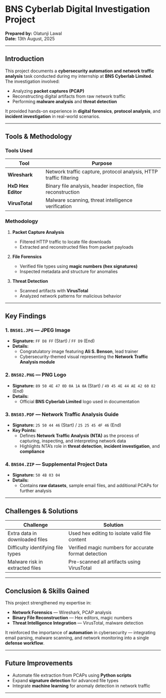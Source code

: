 # BNS Cyberlab Digital Investigation Project

**Prepared by:** Olatunji Lawal  
**Date:** 13th August, 2025  

---

## Introduction  
This project documents a **cybersecurity automation and network traffic analysis** task conducted during my internship at **BNS Cyberlab Limited**.  
The investigation involved:  
- Analyzing **packet captures (PCAP)**  
- Reconstructing digital artifacts from raw network traffic  
- Performing **malware analysis** and **threat detection**  

It provided hands-on experience in **digital forensics**, **protocol analysis**, and **incident investigation** in real-world scenarios.

---

## Tools & Methodology  

### Tools Used
| Tool           | Purpose |
|----------------|---------|
| **Wireshark**  | Network traffic capture, protocol analysis, HTTP traffic filtering |
| **HxD Hex Editor** | Binary file analysis, header inspection, file reconstruction |
| **VirusTotal** | Malware scanning, threat intelligence verification |

### Methodology  
1. **Packet Capture Analysis**  
   - Filtered HTTP traffic to locate file downloads  
   - Extracted and reconstructed files from packet payloads  

2. **File Forensics**  
   - Verified file types using **magic numbers (hex signatures)**  
   - Inspected metadata and structure for anomalies  

3. **Threat Detection**  
   - Scanned artifacts with **VirusTotal**  
   - Analyzed network patterns for malicious behavior  

---

## Key Findings  

### 1. `BNS01.JPG` — JPEG Image
- **Signature:** `FF D8 FF` (Start) / `FF D9` (End)  
- **Details:**  
  - Congratulatory image featuring **Ali S. Benson**, lead trainer  
  - Cybersecurity-themed visual representing the **Network Traffic Analysis module**  

### 2. `BNS02.PNG` — PNG Logo
- **Signature:** `89 50 4E 47 0D 0A 1A 0A` (Start) / `49 45 4E 44 AE 42 60 82` (End)  
- **Details:**  
  - Official **BNS Cyberlab Limited** logo used in documentation  

### 3. `BNS03.PDF` — Network Traffic Analysis Guide  
- **Signature:** `25 50 44 46` (Start) / `25 25 45 4F 46` (End)  
- **Key Points:**  
  - Defines **Network Traffic Analysis (NTA)** as the process of capturing, inspecting, and interpreting network data  
  - Highlights NTA’s role in **threat detection**, **incident investigation**, and **compliance**  

### 4. `BNS04.ZIP` — Supplemental Project Data  
- **Signature:** `50 4B 03 04`  
- **Details:**  
  - Contains **raw datasets**, sample email files, and additional PCAPs for further analysis  

---

## Challenges & Solutions  
| Challenge | Solution |
|-----------|----------|
| Extra data in downloaded files | Used hex editing to isolate valid file content |
| Difficulty identifying file types | Verified magic numbers for accurate format detection |
| Malware risk in extracted files | Pre-scanned all artifacts using VirusTotal |

---

## Conclusion & Skills Gained  
This project strengthened my expertise in:  
- **Network Forensics** — Wireshark, PCAP analysis  
- **Binary File Reconstruction** — Hex editors, magic numbers  
- **Threat Intelligence Integration** — VirusTotal, malware detection  

It reinforced the importance of **automation** in cybersecurity — integrating email parsing, malware scanning, and network monitoring into a single **defense workflow**.

---

## Future Improvements  
- Automate file extraction from PCAPs using **Python scripts**  
- Expand **signature detection** for advanced file types  
- Integrate **machine learning** for anomaly detection in network traffic  

---


